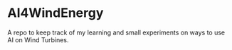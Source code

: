 # AI4WindEnergy
A repo to keep track of my learning and small experiments on ways to use AI on Wind Turbines.
